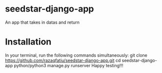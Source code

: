 # seedstar-django-app
An app that takes in datas and return

# Installation
In your terminal, run the following commands simultaneously:
git clone https://github.com/razaqfatiu/seedstar-django-app.git 
cd seedstar-django-app
python/python3 manage.py runserver
Happy testing!!!